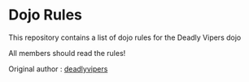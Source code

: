 Dojo Rules
==========

This repository contains a list of dojo rules for the Deadly Vipers dojo

All members should read the rules!

Original author : [deadlyvipers](https://github.com/deadlyvipers)
